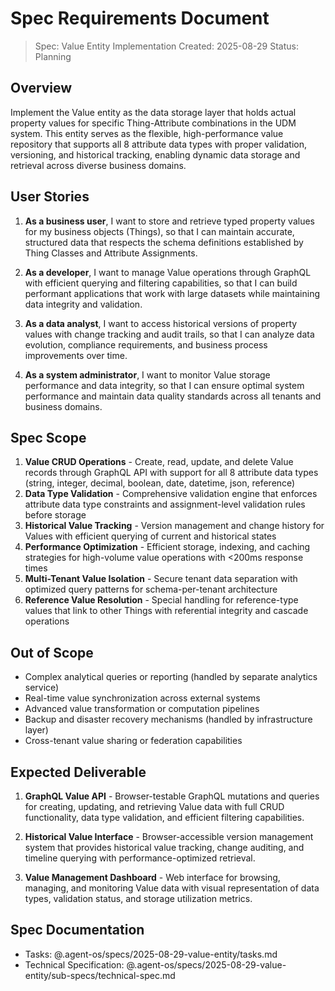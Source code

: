 # Spec Requirements Document

> Spec: Value Entity Implementation
> Created: 2025-08-29
> Status: Planning

## Overview

Implement the Value entity as the data storage layer that holds actual property values for specific Thing-Attribute combinations in the UDM system. This entity serves as the flexible, high-performance value repository that supports all 8 attribute data types with proper validation, versioning, and historical tracking, enabling dynamic data storage and retrieval across diverse business domains.

## User Stories

1. **As a business user**, I want to store and retrieve typed property values for my business objects (Things), so that I can maintain accurate, structured data that respects the schema definitions established by Thing Classes and Attribute Assignments.

2. **As a developer**, I want to manage Value operations through GraphQL with efficient querying and filtering capabilities, so that I can build performant applications that work with large datasets while maintaining data integrity and validation.

3. **As a data analyst**, I want to access historical versions of property values with change tracking and audit trails, so that I can analyze data evolution, compliance requirements, and business process improvements over time.

4. **As a system administrator**, I want to monitor Value storage performance and data integrity, so that I can ensure optimal system performance and maintain data quality standards across all tenants and business domains.

## Spec Scope

1. **Value CRUD Operations** - Create, read, update, and delete Value records through GraphQL API with support for all 8 attribute data types (string, integer, decimal, boolean, date, datetime, json, reference)
2. **Data Type Validation** - Comprehensive validation engine that enforces attribute data type constraints and assignment-level validation rules before storage
3. **Historical Value Tracking** - Version management and change history for Values with efficient querying of current and historical states
4. **Performance Optimization** - Efficient storage, indexing, and caching strategies for high-volume value operations with <200ms response times
5. **Multi-Tenant Value Isolation** - Secure tenant data separation with optimized query patterns for schema-per-tenant architecture
6. **Reference Value Resolution** - Special handling for reference-type values that link to other Things with referential integrity and cascade operations

## Out of Scope

- Complex analytical queries or reporting (handled by separate analytics service)
- Real-time value synchronization across external systems
- Advanced value transformation or computation pipelines
- Backup and disaster recovery mechanisms (handled by infrastructure layer)
- Cross-tenant value sharing or federation capabilities

## Expected Deliverable

1. **GraphQL Value API** - Browser-testable GraphQL mutations and queries for creating, updating, and retrieving Value data with full CRUD functionality, data type validation, and efficient filtering capabilities.

2. **Historical Value Interface** - Browser-accessible version management system that provides historical value tracking, change auditing, and timeline querying with performance-optimized retrieval.

3. **Value Management Dashboard** - Web interface for browsing, managing, and monitoring Value data with visual representation of data types, validation status, and storage utilization metrics.

## Spec Documentation

- Tasks: @.agent-os/specs/2025-08-29-value-entity/tasks.md
- Technical Specification: @.agent-os/specs/2025-08-29-value-entity/sub-specs/technical-spec.md
